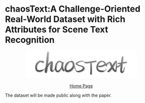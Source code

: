 # chaosText:A Challenge-Oriented Real-World Dataset with Rich Attributes for Scene Text Recognition


<p align="center">
  <img src="./imgs/image.png" alt="Image" />
</p>


<div align="center">
  <a href="https://baolongliu.github.io/chaosText">Home Page</a>
</div>

The dataset will be made public along with the paper.


